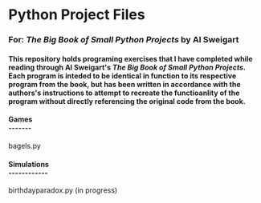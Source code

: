 # Python Project Files
### For: *The Big Book of Small Python Projects* by Al Sweigart


#### This repository holds programing exercises that I have completed while reading through Al Sweigart's *The Big Book of Small Python Projects*. Each program is inteded to be identical in function to its respective program from the book, but has been written in accordance with the authors's instructions to attempt to recreate the functioanlity of the program without directly referencing the original code from the book.


#### **Games**<br>-------
bagels.py

#### **Simulations**<br>------------
birthdayparadox.py (in progress)
